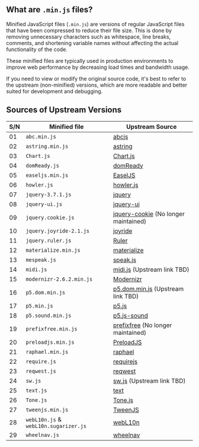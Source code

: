 ## What are `.min.js` files?

Minified JavaScript files (`.min.js`) are versions of regular JavaScript files that have been compressed to reduce their file size. This is done by removing unnecessary characters such as whitespace, line breaks, comments, and shortening variable names without affecting the actual functionality of the code.

These minified files are typically used in production environments to improve web performance by decreasing load times and bandwidth usage.

If you need to view or modify the original source code, it's best to refer to the upstream (non-minified) versions, which are more readable and better suited for development and debugging.

## Sources of Upstream Versions

| S/N | Minified file                         | Upstream Source                                                                                      |
| --- | ------------------------------------- | ---------------------------------------------------------------------------------------------------- |
| 01  | `abc.min.js`                          | [abcjs](https://github.com/paulrosen/abcjs) <!-- Used in MB: v6.3.0, Latest: v6.6.4 -->              |
| 02  | `astring.min.js`                      | [astring](https://github.com/davidbonnet/astring)                                                    |
| 03  | `Chart.js`                            | [Chart.js](https://github.com/chartjs/Chart.js) <!-- Used in MB: v1.0.2, Latest: v4.4.9 -->          |
| 04  | `domReady.js`                         | [domReady](https://github.com/requirejs/domReady)                                                    |
| 05  | `easeljs.min.js`                      | [EaselJS](https://github.com/CreateJS/EaselJS)                                                       |
| 06  | `howler.js`                           | [howler.js](https://github.com/goldfire/howler.js) <!-- Used in MB: v1.1.25, Latest: v2.2.4 -->      |
| 07  | `jquery-3.7.1.js`                     | [jquery](https://github.com/jquery/jquery)                                                           |
| 08  | `jquery-ui.js`                        | [jquery-ui](https://github.com/jquery/jquery-ui) <!-- Used in MB: v1.11.4, Latest: v1.14.1 -->       |
| 09  | `jquery.cookie.js`                    | [jquery-cookie](https://github.com/carhartl/jquery-cookie) (No longer maintained)                    |
| 10  | `jquery.joyride-2.1.js`               | [joyride](https://github.com/zurb/joyride)                                                           |
| 11  | `jquery.ruler.js`                     | [Ruler](https://github.com/hilliuse/Ruler)                                                           |
| 12  | `materialize.min.js`                  | [materialize](https://github.com/Dogfalo/materialize) <!-- Used in MB: v0.100.2, Latest: v1.0.0 -->  |
| 13  | `mespeak.js`                          | [speak.js](https://github.com/kripken/speak.js)                                                      |
| 14  | `midi.js`                             | [midi.js]() (Upstream link TBD)                                                                      |
| 15  | `modernizr-2.6.2.min.js`              | [Modernizr](https://github.com/Modernizr/Modernizr) <!-- Used in MB: v2.6.2, Latest: v3.13.1 -->     |
| 16  | `p5.dom.min.js`                       | [p5.dom.min.js]() (Upstream link TBD)                                                                |
| 17  | `p5.min.js`                           | [p5.js](https://github.com/processing/p5.js) <!-- Used in MB: v1.11.3, Latest: v1.11.4 -->           |
| 18  | `p5.sound.min.js`                     | [p5.js-sound](https://github.com/processing/p5.js-sound) <!-- Used in MB: v1.0.1, Latest: v1.0.2 --> |
| 19  | `prefixfree.min.js`                   | [prefixfree](https://github.com/LeaVerou/prefixfree) (No longer maintained)                          |
| 20  | `preloadjs.min.js`                    | [PreloadJS](https://github.com/CreateJS/PreloadJS)                                                   |
| 21  | `raphael.min.js`                      | [raphael](https://github.com/DmitryBaranovskiy/raphael)                                              |
| 22  | `require.js`                          | [requirejs](https://github.com/requirejs/requirejs) <!-- Used in MB: v2.1.4, Latest: v2.3.7 -->      |
| 23  | `reqwest.js`                          | [reqwest](https://github.com/ded/reqwest)                                                            |
| 24  | `sw.js`                               | [sw.js]() (Upstream link TBD)                                                                        |
| 25  | `text.js`                             | [text](https://github.com/requirejs/text) <!-- Used in MB: v2.0.10, Latest: v2.0.16 -->              |
| 26  | `Tone.js`                             | [Tone.js](https://github.com/Tonejs/Tone.js) <!-- Used in MB: Not specified; Latest: v14.7.39 -->    |
| 27  | `tweenjs.min.js`                      | [TweenJS](https://github.com/CreateJS/TweenJS)                                                       |
| 28  | `webL10n.js` & `webL10n.sugarizer.js` | [webL10n](https://github.com/fabi1cazenave/webL10n)                                                  |
| 29  | `wheelnav.js`                         | [wheelnav](https://github.com/softwaretailoring/wheelnav)                                            |

<!-- TODO: Add a separate column for description for libs -->
